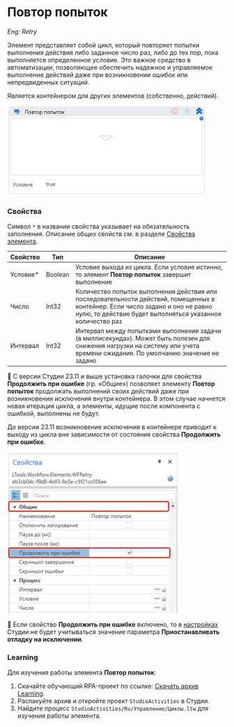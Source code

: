 # Повтор попыток

*Eng: Retry*

Элемент представляет собой цикл, который повторяет попытки выполнения действия либо заданное число раз, либо до тех пор, пока выполняется определенное условие. Это важное средство в автоматизации, позволяющее обеспечить надежное и управляемое выполнение действий даже при возникновении ошибок или непредвиденных ситуаций. 

Является контейнером для других элементов (собственно, действий).

![](<../../../.gitbook/assets/image (161).png>)

### Свойства

Символ `*` в названии свойства указывает на обязательность заполнения. Описание общих свойств см. в разделе [Свойства элемента](https://docs.primo-rpa.ru/primo-rpa/primo-studio/process/elements#svoistva-elementa).

| Свойство  | Тип     | Описание                      |
| --------- | ------- | ----------------------------- |
| Условие\* | Boolean | Условие выхода из цикла. Если условие истинно, то элемент **Повтор попыток** завершит выполнение     |
| Число     | Int32   | Количество попыток выполнения действия или последовательности действий, помещенных в контейнер. Если число задано и оно не равно нулю, то действие будет выполняться указанное количество раз |
| Интервал  | Int32   | Интервал между попытками выполнения задачи (в миллисекундах). Может быть полезен для снижения нагрузки на систему или учета времени ожидания. По умолчанию значение не задано |


:small_blue_diamond: С версии Студии 23.11 и выше установка галочки для свойства **Продолжить при ошибке** (гр. «Общие») позволяет элементу **Повтор попыток** продолжать выполнений своих действий даже при возникновении исключения внутри контейнера. В этом случае начнется новая итерация цикла, а элементы, идущие после компонента с ошибкой, выполнены не будут.

До версии 23.11 возникновение исключения в контейнере приводит к выходу из цикла вне зависимости от состояния свойства **Продолжить при ошибке**.

![](<../../../.gitbook/assets1/continue-on-error-in-retry-item.png>)

:small_orange_diamond: Если свойство **Продолжить при ошибке** включено, то в [настройках](https://docs.primo-rpa.ru/primo-rpa/primo-studio/settings#otladchik) Студии не будет учитываться значение параметра **Приостанавливать отладку на исключении**.


###  Learning

Для изучения работы элемента **Повтор попыток**:

1. Скачайте обучающий RPA-проект по ссылке: [Скачать архив Learning](https://github.com/PrimoRPA/Learning/archive/refs/heads/master.zip).
2. Распакуйте архив и откройте проект `StudioActivities` в Студии.
3. Найдите процесс `StudioActivities/Ru/Управление/Циклы.ltw` для изучения работы элемента.

